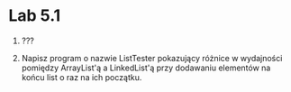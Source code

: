 # Lab 5.1

1. ???

2. Napisz program o nazwie ListTester pokazujący różnice w wydajności pomiędzy ArrayList'ą a LinkedList'ą przy dodawaniu elementów na końcu list o raz na ich początku. 